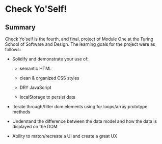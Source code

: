 # Check Yo'Self! 

## Summary 

Check Yo'self is the fourth, and final, project of Module One at the Turing School of Software and Design. The learning goals for the project were as follows: 

+ Solidify and demonstrate your use of:

  * semantic HTML
 
  * clean & organized CSS styles
 
  * DRY JavaScript
 
  * localStorage to persist data
 
+ Iterate through/filter dom elements using for loops/array prototype methods
+ Understand the difference between the data model and how the data is displayed on the DOM
+ Ability to match/recreate a UI and create a great UX
